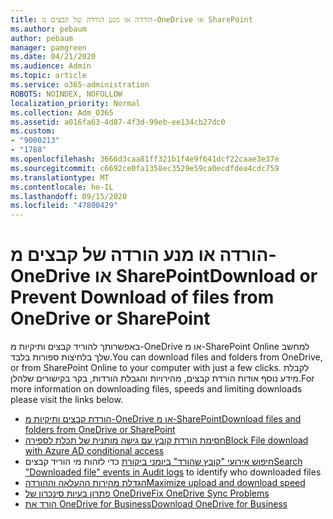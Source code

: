```yaml
---
title: הורדה או מנע הורדה של קבצים מ-OneDrive או SharePoint
ms.author: pebaum
author: pebaum
manager: pamgreen
ms.date: 04/21/2020
ms.audience: Admin
ms.topic: article
ms.service: o365-administration
ROBOTS: NOINDEX, NOFOLLOW
localization_priority: Normal
ms.collection: Adm_O365
ms.assetid: a016fa63-4d87-4f3d-99eb-ee134cb27dc0
ms.custom:
- "9000213"
- "1788"
ms.openlocfilehash: 3666d3caa81ff321b1f4e9f641dcf22caae3e37e
ms.sourcegitcommit: c6692ce0fa1358ec3529e59ca0ecdfdea4cdc759
ms.translationtype: MT
ms.contentlocale: he-IL
ms.lasthandoff: 09/15/2020
ms.locfileid: "47800429"
---
```

# <a name="download-or-prevent-download-of-files-from-onedrive-or-sharepoint"></a><span data-ttu-id="1d2c4-102">הורדה או מנע הורדה של קבצים מ-OneDrive או SharePoint</span><span class="sxs-lookup"><span data-stu-id="1d2c4-102">Download or Prevent Download of files from OneDrive or SharePoint</span></span>

<span data-ttu-id="1d2c4-103">באפשרותך להוריד קבצים ותיקיות מ-OneDrive או מ-SharePoint Online למחשב שלך בלחיצות ספורות בלבד.</span><span class="sxs-lookup"><span data-stu-id="1d2c4-103">You can download files and folders from OneDrive, or from SharePoint Online to your computer with just a few clicks.</span></span> <span data-ttu-id="1d2c4-104">לקבלת מידע נוסף אודות הורדת קבצים, מהירויות והגבלת הורדות, בקר בקישורים שלהלן.</span><span class="sxs-lookup"><span data-stu-id="1d2c4-104">For more information on downloading files, speeds and limiting downloads please visit the links below.</span></span>

- [<span data-ttu-id="1d2c4-105">הורדת קבצים ותיקיות מ-OneDrive או מ-SharePoint</span><span class="sxs-lookup"><span data-stu-id="1d2c4-105">Download files and folders from OneDrive or SharePoint</span></span>](https://support.office.com/article/Download-files-and-folders-from-OneDrive-or-SharePoint-5c7397b7-19c7-4893-84fe-d02e8fa5df05)
- [<span data-ttu-id="1d2c4-106">חסימת הורדת קובץ עם גישה מותנית של תכלת לספירה</span><span class="sxs-lookup"><span data-stu-id="1d2c4-106">Block File download with Azure AD conditional access</span></span>](https://docs.microsoft.com/cloud-app-security/use-case-proxy-block-session-aad#create-a-block-download-policy-for-unmanaged-devices)
- <span data-ttu-id="1d2c4-107">[חיפוש אירועי "קובץ שהורד" ביומני ביקורת](https://docs.microsoft.com/microsoft-365/compliance/search-the-audit-log-in-security-and-compliance?view=o365-worldwide#file-and-page-activities) כדי לזהות מי הוריד קבצים</span><span class="sxs-lookup"><span data-stu-id="1d2c4-107">[Search "Downloaded file" events in Audit logs](https://docs.microsoft.com/microsoft-365/compliance/search-the-audit-log-in-security-and-compliance?view=o365-worldwide#file-and-page-activities) to identify who downloaded files</span></span>
- [<span data-ttu-id="1d2c4-108">הגדלת מהירות ההעלאה וההורדה</span><span class="sxs-lookup"><span data-stu-id="1d2c4-108">Maximize upload and download speed</span></span>](https://support.office.com/article/Maximize-upload-and-download-speed-8eeadfb8-501f-406d-997b-98ab6ff67f43)
- [<span data-ttu-id="1d2c4-109">פתרון בעיות סינכרון של OneDrive</span><span class="sxs-lookup"><span data-stu-id="1d2c4-109">Fix OneDrive Sync Problems</span></span>](https://support.office.com/article/Fix-OneDrive-sync-problems-83ab0d8a-8400-45b0-8dcf-dc8aa8a6bcf8)
- [<span data-ttu-id="1d2c4-110">הורד את OneDrive for Business</span><span class="sxs-lookup"><span data-stu-id="1d2c4-110">Download OneDrive for Business</span></span>](https://onedrive.live.com/about/download/)
